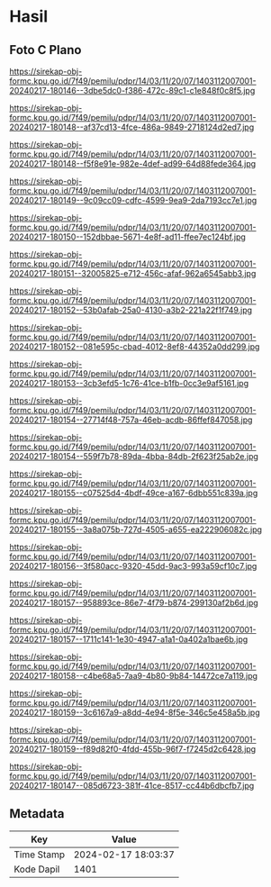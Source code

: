 # Hasil

## Foto C Plano

https://sirekap-obj-formc.kpu.go.id/7f49/pemilu/pdpr/14/03/11/20/07/1403112007001-20240217-180146--3dbe5dc0-f386-472c-89c1-c1e848f0c8f5.jpg

https://sirekap-obj-formc.kpu.go.id/7f49/pemilu/pdpr/14/03/11/20/07/1403112007001-20240217-180148--af37cd13-4fce-486a-9849-2718124d2ed7.jpg

https://sirekap-obj-formc.kpu.go.id/7f49/pemilu/pdpr/14/03/11/20/07/1403112007001-20240217-180148--f5f8e91e-982e-4def-ad99-64d88fede364.jpg

https://sirekap-obj-formc.kpu.go.id/7f49/pemilu/pdpr/14/03/11/20/07/1403112007001-20240217-180149--9c09cc09-cdfc-4599-9ea9-2da7193cc7e1.jpg

https://sirekap-obj-formc.kpu.go.id/7f49/pemilu/pdpr/14/03/11/20/07/1403112007001-20240217-180150--152dbbae-5671-4e8f-ad11-ffee7ec124bf.jpg

https://sirekap-obj-formc.kpu.go.id/7f49/pemilu/pdpr/14/03/11/20/07/1403112007001-20240217-180151--32005825-e712-456c-afaf-962a6545abb3.jpg

https://sirekap-obj-formc.kpu.go.id/7f49/pemilu/pdpr/14/03/11/20/07/1403112007001-20240217-180152--53b0afab-25a0-4130-a3b2-221a22f1f749.jpg

https://sirekap-obj-formc.kpu.go.id/7f49/pemilu/pdpr/14/03/11/20/07/1403112007001-20240217-180152--081e595c-cbad-4012-8ef8-44352a0dd299.jpg

https://sirekap-obj-formc.kpu.go.id/7f49/pemilu/pdpr/14/03/11/20/07/1403112007001-20240217-180153--3cb3efd5-1c76-41ce-b1fb-0cc3e9af5161.jpg

https://sirekap-obj-formc.kpu.go.id/7f49/pemilu/pdpr/14/03/11/20/07/1403112007001-20240217-180154--27714f48-757a-46eb-acdb-86ffef847058.jpg

https://sirekap-obj-formc.kpu.go.id/7f49/pemilu/pdpr/14/03/11/20/07/1403112007001-20240217-180154--559f7b78-89da-4bba-84db-2f623f25ab2e.jpg

https://sirekap-obj-formc.kpu.go.id/7f49/pemilu/pdpr/14/03/11/20/07/1403112007001-20240217-180155--c07525d4-4bdf-49ce-a167-6dbb551c839a.jpg

https://sirekap-obj-formc.kpu.go.id/7f49/pemilu/pdpr/14/03/11/20/07/1403112007001-20240217-180155--3a8a075b-727d-4505-a655-ea222906082c.jpg

https://sirekap-obj-formc.kpu.go.id/7f49/pemilu/pdpr/14/03/11/20/07/1403112007001-20240217-180156--3f580acc-9320-45dd-9ac3-993a59cf10c7.jpg

https://sirekap-obj-formc.kpu.go.id/7f49/pemilu/pdpr/14/03/11/20/07/1403112007001-20240217-180157--958893ce-86e7-4f79-b874-299130af2b6d.jpg

https://sirekap-obj-formc.kpu.go.id/7f49/pemilu/pdpr/14/03/11/20/07/1403112007001-20240217-180157--1711c141-1e30-4947-a1a1-0a402a1bae6b.jpg

https://sirekap-obj-formc.kpu.go.id/7f49/pemilu/pdpr/14/03/11/20/07/1403112007001-20240217-180158--c4be68a5-7aa9-4b80-9b84-14472ce7a119.jpg

https://sirekap-obj-formc.kpu.go.id/7f49/pemilu/pdpr/14/03/11/20/07/1403112007001-20240217-180159--3c6167a9-a8dd-4e94-8f5e-346c5e458a5b.jpg

https://sirekap-obj-formc.kpu.go.id/7f49/pemilu/pdpr/14/03/11/20/07/1403112007001-20240217-180159--f89d82f0-4fdd-455b-96f7-f7245d2c6428.jpg

https://sirekap-obj-formc.kpu.go.id/7f49/pemilu/pdpr/14/03/11/20/07/1403112007001-20240217-180147--085d6723-381f-41ce-8517-cc44b6dbcfb7.jpg


## Metadata

| Key        | Value               |
| ---------- | ------------------- |
| Time Stamp | 2024-02-17 18:03:37 |
| Kode Dapil | 1401                |



